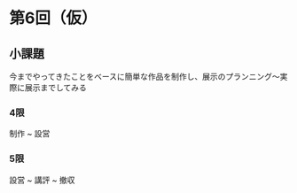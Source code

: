 # 第6回（仮） 

## 小課題

今までやってきたことをベースに簡単な作品を制作し、展示のプランニング～実際に展示までしてみる

### 4限

制作 ~ 設営

### 5限

設営 ~ 講評 ~ 撤収